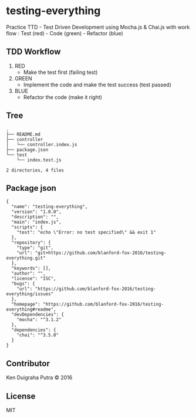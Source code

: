 # testing-everything
Practice TTD - Test Driven Development using Mocha.js & Chai.js with work flow : Test (red) - Code (green) - Refactor (blue)

## TDD Workflow
1.  RED
    * Make the test first (failing test)
2. GREEN
    * Implement the code and make the test success (test passed)
3. BLUE
    * Refactor the code (make it right)

## Tree
```
.
├── README.md
├── controller
│   └── controller.index.js
├── package.json
└── test
    └── index.test.js

2 directories, 4 files
```

## Package json
```
{
  "name": "testing-everything",
  "version": "1.0.0",
  "description": "",
  "main": "index.js",
  "scripts": {
    "test": "echo \"Error: no test specified\" && exit 1"
  },
  "repository": {
    "type": "git",
    "url": "git+https://github.com/blanford-fox-2016/testing-everything.git"
  },
  "keywords": [],
  "author": "",
  "license": "ISC",
  "bugs": {
    "url": "https://github.com/blanford-fox-2016/testing-everything/issues"
  },
  "homepage": "https://github.com/blanford-fox-2016/testing-everything#readme",
  "devDependencies": {
    "mocha": "^3.1.2"
  },
  "dependencies": {
    "chai": "^3.5.0"
  }
}

```

## Contributor
Ken Duigraha Putra &copy; 2016

## License
MIT
